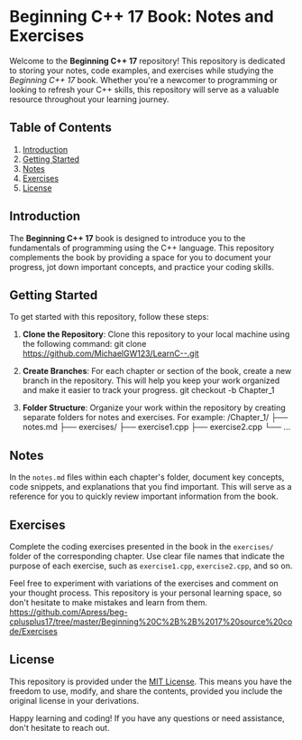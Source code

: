 # Beginning C++ 17 Book: Notes and Exercises

Welcome to the **Beginning C++ 17** repository! This repository is dedicated to storing your notes, code examples, and exercises while studying the _Beginning C++ 17_ book. Whether you're a newcomer to programming or looking to refresh your C++ skills, this repository will serve as a valuable resource throughout your learning journey.

## Table of Contents

1. [Introduction](#introduction)
2. [Getting Started](#getting-started)
3. [Notes](#notes)
4. [Exercises](#exercises)
5. [License](#license)

## Introduction

The **Beginning C++ 17** book is designed to introduce you to the fundamentals of programming using the C++ language. This repository complements the book by providing a space for you to document your progress, jot down important concepts, and practice your coding skills.

## Getting Started

To get started with this repository, follow these steps:

1. **Clone the Repository**: Clone this repository to your local machine using the following command:
   git clone https://github.com/MichaelGW123/LearnC--.git

2. **Create Branches**: For each chapter or section of the book, create a new branch in the repository. This will help you keep your work organized and make it easier to track your progress.
   git checkout -b Chapter_1

3. **Folder Structure**: Organize your work within the repository by creating separate folders for notes and exercises. For example:
   /Chapter_1/
   ├── notes.md
   ├── exercises/
   ├── exercise1.cpp
   ├── exercise2.cpp
   └── ...

## Notes

In the `notes.md` files within each chapter's folder, document key concepts, code snippets, and explanations that you find important. This will serve as a reference for you to quickly review important information from the book.

## Exercises

Complete the coding exercises presented in the book in the `exercises/` folder of the corresponding chapter. Use clear file names that indicate the purpose of each exercise, such as `exercise1.cpp`, `exercise2.cpp`, and so on.

Feel free to experiment with variations of the exercises and comment on your thought process. This repository is your personal learning space, so don't hesitate to make mistakes and learn from them.
https://github.com/Apress/beg-cplusplus17/tree/master/Beginning%20C%2B%2B%2017%20source%20code/Exercises

## License

This repository is provided under the [MIT License](LICENSE). This means you have the freedom to use, modify, and share the contents, provided you include the original license in your derivations.

Happy learning and coding! If you have any questions or need assistance, don't hesitate to reach out.
